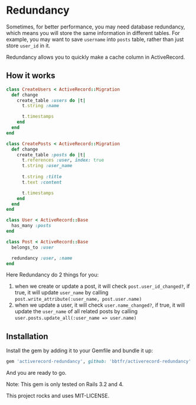 Redundancy
==========

Sometimes, for better performance, you may need database redundancy, which means you will store the same information in different tables. For example, you may want to save `username` into `posts` table, rather than just store `user_id` in it.

Redundancy allows you to quickly make a cache column in ActiveRecord.

How it works
------------

```ruby
class CreateUsers < ActiveRecord::Migration
  def change
    create_table :users do |t|
      t.string :name

      t.timestamps
    end
  end
end

class CreatePosts < ActiveRecord::Migration
  def change
    create_table :posts do |t|
      t.references :user, index: true
      t.string :user_name
      
      t.string :title
      t.text :content

      t.timestamps
    end
  end
end

class User < ActiveRecord::Base
  has_many :posts
end

class Post < ActiveRecord::Base
  belongs_to :user

  redundancy :user, :name
end
```

Here Redundancy do 2 things for you:

1. when we create or update a post, it will check `post.user_id_changed?`, if true, it will update `user_name` by calling `post.write_attribute(:user_name, post.user.name)`
2. when we update a user, it will check `user.name_changed?`, if true, it will update the `user_name` of all related posts by calling `user.posts.update_all(:user_name => user.name)`

Installation
------------

Install the gem by adding it to your Gemfile and bundle it up:

```ruby
gem 'activerecord-redundancy', github: 'bbtfr/activerecord-redundancy'
```

And you are ready to go.

Note: This gem is only tested on Rails 3.2 and 4.

This project rocks and uses MIT-LICENSE.